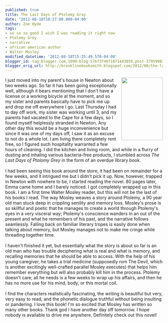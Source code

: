 ```yaml
---
published: true
title: The Last Days of Ptolemy Gray
date: '2012-08-18T10:27:00.000-04:00'
author: Zoe Hyde
tags:
- so so so good I wish I was reading it right now
- Ptolemy Grey
- narrative
- african american author
- Walter Mosley
modified_datetime: '2012-08-18T15:25:49.570-04:00'
blogger_id: tag:blogger.com,1999:blog-5767374071871443859.post-3795998318022823602
blogger_orig_url: http://brooklinebooksmith.blogspot.com/2012/08/the-last-days-of-ptolemy-gray.html
---
```


<div class="separator" style="clear: both; text-align: center;"><a href="http://photo.goodreads.com/books/1287702268l/7951334.jpg" imageanchor="1" style="clear: right; float: right; margin-bottom: 1em; margin-left: 1em;"><img border="0" height="200" src="http://photo.goodreads.com/books/1287702268l/7951334.jpg" width="132" /></a></div>I just moved into my parent's house in Newton about two weeks ago. So far it has been going exceptionally well, although it bears mentioning that I don't have a license or a working bicycle at the moment, and so my sister and parents basically have to pick me up and drop me off everywhere I go. Last&nbsp;Thursday&nbsp;I had to day off work, my sister was working until 3, and my parents had vacated to the Cape for a few days, so I found myself helplessly stranded in Newton. Any other day this would be a huge inconvenience but since it was one of my days off, I saw it as an excuse to not do a whole lot. I am living there completely rent free, so I figured such hospitality warranted a few hours of cleaning. I did the kitchen and living room, and while in a flurry of dusting and inhaling various bacteria-free products, I stumbled across <i>The Last Days of Ptolomy Grey </i>in the form of an overdue library book.<br /><br />I had been seeing this book around the store, it had been on remainder for a few weeks, and it intrigued me but I didn't pick it up. Now, however, trapped in Newton with nowhere to be, I started reading the novel. 80 pages later, Emma came home and I barely noticed. I got completely wrapped up in this book. I am a first time Walter Mosley reader, but this will not be the last of his books I read. The way Mosley weaves a story around Ptolemy, a 90 year old man stuck deep in crippling senility and memory loss. Mosley's prose is so skillful and poetic that he manages to create a world through Ptolemy's eyes in a very visceral way; Ptolemy's conscience wanders in an out of the present and what he remembers of his past, and the narrative follows seamlessly. Falling back on familiar literary tropes is easily done when talking about memory, but Mosley manages not to make me cringe while threading together time.<br /><br />I haven't finished it yet, but essentially what the story is about so far is an old man who has trouble deciphering what is real and what is memory, and recalling memories that he should be able to access. With the help of his young caregiver, he takes a trial medicine (supposedly&nbsp;rom The Devil, which is another excitingly well-crafted parallel Mosley executes) that helps him remember everything but will also probably kill him in the process. Ptolemy doesn't care; all he needs is a few weeks to wrap up his affairs, and then he has no more use for his mind, body, or this mortal coil.<br /><br />I find the characters realistically fascinating, the writing is beautiful but very, very easy to read, and the phonetic dialogue truthful without being insulting or pandering. I love this book! I'm so excited that Mosley has written so many other books. Thank god I have another day off tomorrow. I hope nobody is available to drive me anywhere. Definitely check out this novel!